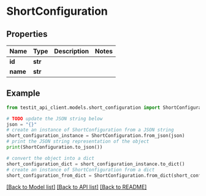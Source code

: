 # ShortConfiguration


## Properties

Name | Type | Description | Notes
------------ | ------------- | ------------- | -------------
**id** | **str** |  | 
**name** | **str** |  | 

## Example

```python
from testit_api_client.models.short_configuration import ShortConfiguration

# TODO update the JSON string below
json = "{}"
# create an instance of ShortConfiguration from a JSON string
short_configuration_instance = ShortConfiguration.from_json(json)
# print the JSON string representation of the object
print(ShortConfiguration.to_json())

# convert the object into a dict
short_configuration_dict = short_configuration_instance.to_dict()
# create an instance of ShortConfiguration from a dict
short_configuration_from_dict = ShortConfiguration.from_dict(short_configuration_dict)
```
[[Back to Model list]](../README.md#documentation-for-models) [[Back to API list]](../README.md#documentation-for-api-endpoints) [[Back to README]](../README.md)


